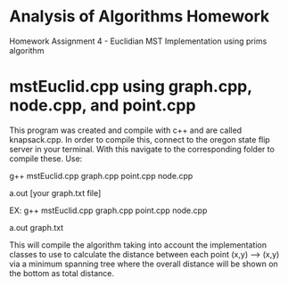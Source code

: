 # Analysis of Algorithms Homework
 Homework Assignment 4 - Euclidian MST Implementation using prims algorithm

# mstEuclid.cpp using graph.cpp, node.cpp, and point.cpp

This program was created and compile with c++ and are called knapsack.cpp.
In order to compile this, connect to the oregon state flip server in your terminal.
With this navigate to the corresponding folder to compile these.
Use:

g++ mstEuclid.cpp graph.cpp point.cpp node.cpp

a.out [your graph.txt file]

EX:
g++ mstEuclid.cpp graph.cpp point.cpp node.cpp

a.out graph.txt

This will compile the algorithm taking into account the implementation classes
to use to calculate the distance between each point (x,y) --> (x,y) via a minimum spanning tree
where the overall distance will be shown on the bottom as total distance.
